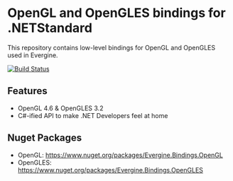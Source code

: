 # OpenGL and OpenGLES bindings for .NETStandard
This repository contains low-level bindings for OpenGL and OpenGLES used in Evergine.

[![Build Status](https://waveengineteam.visualstudio.com/Evergine/_apis/build/status/Releases/Evergine.Bindings.OpenGL?branchName=master)](https://waveengineteam.visualstudio.com/Evergine/_build/latest?definitionId=26&branchName=master)

## Features

- OpenGL 4.6 & OpenGLES 3.2
- C#-ified API to make .NET Developers feel at home

## Nuget Packages

- OpenGL: https://www.nuget.org/packages/Evergine.Bindings.OpenGL
- OpenGLES: https://www.nuget.org/packages/Evergine.Bindings.OpenGLES
